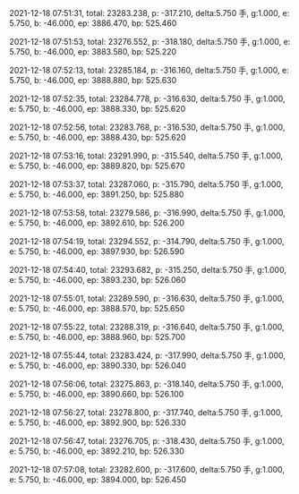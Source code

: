 2021-12-18 07:51:31, total: 23283.238, p: -317.210, delta:5.750 手, g:1.000, e: 5.750, b: -46.000, ep: 3886.470, bp: 525.460

2021-12-18 07:51:53, total: 23276.552, p: -318.180, delta:5.750 手, g:1.000, e: 5.750, b: -46.000, ep: 3883.580, bp: 525.220

2021-12-18 07:52:13, total: 23285.184, p: -316.160, delta:5.750 手, g:1.000, e: 5.750, b: -46.000, ep: 3888.880, bp: 525.630

2021-12-18 07:52:35, total: 23284.778, p: -316.630, delta:5.750 手, g:1.000, e: 5.750, b: -46.000, ep: 3888.330, bp: 525.620

2021-12-18 07:52:56, total: 23283.768, p: -316.530, delta:5.750 手, g:1.000, e: 5.750, b: -46.000, ep: 3888.430, bp: 525.620

2021-12-18 07:53:16, total: 23291.990, p: -315.540, delta:5.750 手, g:1.000, e: 5.750, b: -46.000, ep: 3889.820, bp: 525.670

2021-12-18 07:53:37, total: 23287.060, p: -315.790, delta:5.750 手, g:1.000, e: 5.750, b: -46.000, ep: 3891.250, bp: 525.880

2021-12-18 07:53:58, total: 23279.586, p: -316.990, delta:5.750 手, g:1.000, e: 5.750, b: -46.000, ep: 3892.610, bp: 526.200

2021-12-18 07:54:19, total: 23294.552, p: -314.790, delta:5.750 手, g:1.000, e: 5.750, b: -46.000, ep: 3897.930, bp: 526.590

2021-12-18 07:54:40, total: 23293.682, p: -315.250, delta:5.750 手, g:1.000, e: 5.750, b: -46.000, ep: 3893.230, bp: 526.060

2021-12-18 07:55:01, total: 23289.590, p: -316.630, delta:5.750 手, g:1.000, e: 5.750, b: -46.000, ep: 3888.570, bp: 525.650

2021-12-18 07:55:22, total: 23288.319, p: -316.640, delta:5.750 手, g:1.000, e: 5.750, b: -46.000, ep: 3888.960, bp: 525.700

2021-12-18 07:55:44, total: 23283.424, p: -317.990, delta:5.750 手, g:1.000, e: 5.750, b: -46.000, ep: 3890.330, bp: 526.040

2021-12-18 07:56:06, total: 23275.863, p: -318.140, delta:5.750 手, g:1.000, e: 5.750, b: -46.000, ep: 3890.660, bp: 526.100

2021-12-18 07:56:27, total: 23278.800, p: -317.740, delta:5.750 手, g:1.000, e: 5.750, b: -46.000, ep: 3892.900, bp: 526.330

2021-12-18 07:56:47, total: 23276.705, p: -318.430, delta:5.750 手, g:1.000, e: 5.750, b: -46.000, ep: 3892.210, bp: 526.330

2021-12-18 07:57:08, total: 23282.600, p: -317.600, delta:5.750 手, g:1.000, e: 5.750, b: -46.000, ep: 3894.000, bp: 526.450